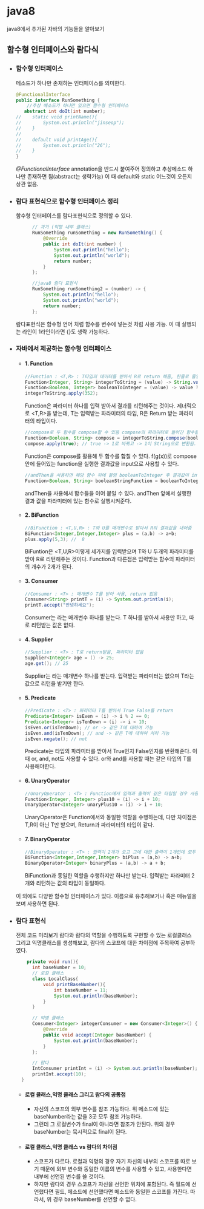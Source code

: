 # java8
java8에서 추가된 자바의 기능들을 알아보기

## 함수형 인터페이스와 람다식
- ### 함수형 인터페이스
  메소드가 하나만 존재하는 인터페이스를 의미한다.
    ```java
    @FunctionalInterface
    public interface RunSomething {
        //추상 메소드가 하나만 있으면 함수형 인터페이스
       abstract int doIt(int number);
    //    static void printName(){
    //        System.out.println("jinseop");
    //    }
    //
    //    default void printAge(){
    //        System.out.println("26");
    //    }
    }
    ```
    *@FunctionalInterface* annotation을 반드시 붙여주어 정의하고 추상메소드 하나만 존재하면 됨(abstract는 생략가능)
    이 때 default와 static 어느것이 오든지 상관 없음.


- ### 람다 표현식으로 함수형 인터페이스 정리   
  함수형 인터페이스를 람다표현식으로 정의할 수 있다.
  ```java
        // 과거 (익명 내부 클래스)
        RunSomething runSomething = new RunSomething() {
            @Override
            public int doIt(int number) {
                System.out.println("hello");
                System.out.println("world");
                return number;
            }
        };

        //java8 람다 표현식
        RunSomething runSomething2 = (number) -> {
            System.out.println("hello");
            System.out.println("world");
            return number;
        };
  ```
  람다표현식은 함수형 언어 처럼 함수를 변수에 넣는것 처럼 사용 가능. 이 때 실행되는 라인이 1라인이라면 {}도 생략 가능하다.


- ### 자바에서 제공하는 함수형 인터페이스
  - #### 1. Function
    ``` java
    //Function : <T,R> : T타입의 데이터를 받아서 R로 return 해줌, 한줄로 줄일 경우 return 생략 가능
    Function<Integer, String> integerToString = (value) -> String.valueOf(value);
    Function<Boolean, Integer> booleanToInteger = (value) -> value ? 1 : 0;
    integerToString.apply(352);
    ```
    Function은 파라미터 하나를 입력 받아서 결과를 리턴해주는 것이다. 제너릭으로 <T,R>을 받는데, T는 입력받는 파라미터의 타입, R은 Return 받는 파라미터의 타입이다.
    
    ```java
    //compose로 두 함수를 compose할 수 있음 compose의 파라미터로 들어간 함수를 실행한 결과값을 해당 함수로 실행하게 됨. f(g(x))
    Function<Boolean, String> compose = integerToString.compose(booleanToInteger);
    compose.apply(true); // true -> 1로 바뀌고 -> 1이 String으로 변환됨.
    ```
    Function은 compose를 활용해 두 함수를 합칠 수 있다. f(g(x))로 compose안에 들어있는 function을 실행한 결과값을 input으로 사용할 수 있다.
    
    ```java
    //andThen을 사용하면 해당 함수 뒤에 붙임 booleanToInteger 후 결과값이 integerToString의 input으로 사용됨.
    Function<Boolean, String> booleanStringFunction = booleanToInteger.andThen(integerToString);
    ```
    andThen을 사용해서 함수들을 이어 붙일 수 있다. andThen 앞에서 실행한 결과 값을 파라미터에 있는 함수로 실행시켜준다.
  
  - #### 2. BiFunction
    ```java
    //BiFunction : <T,U,R> : T와 U를 매개변수로 받아서 R의 결과값을 내어줌
    BiFunction<Integer,Integer,Integer> plus = (a,b) -> a+b;
    plus.apply(5,3); //  8
    ```
    BiFuntion은 <T,U,R>이렇게 세가지를 입력받으며 T와 U 두개의 파라미터를 받아 R로 리턴해주는 것이다. Function과 다른점은 입력받는 함수의 파라미터의 개수가 2개가 된다.
  
  - #### 3. Consumer 
    ```java
    //Consumer : <T> : 매개변수 T를 받아 사용, return 없음
    Consumer<String> printT = (i) -> System.out.println(i);
    printT.accept("안녕하세요");
    ```
    Consumer는 <T>라는 매개변수 하나를 받는다. T 하나를 받아서 사용만 하고, 따로 리턴받는 값은 없다.

  - #### 4. Supplier
    ```java
    //Supplier : <T> : T로 return받음, 파라미터 없음
    Supplier<Integer> age = () -> 25;
    age.get(); // 25
    ```
    Supplier는 <T>라는 매개변수 하나를 받는다. 입력받는 파라미터는 없으며 T라는 값으로 리턴을 받기만 한다.

  - #### 5. Predicate
    ```java
    //Predicate : <T> : 파라미터 T를 받아서 True False를 return
    Predicate<Integer> isEven = (i) -> i % 2 == 0;
    Predicate<Integer> isTenDown = (i) -> i < 10;
    isEven.or(isTenDown); // or -> 같은 T에 대하여 가능
    isEven.and(isTenDown); // and -> 같은 T에 대하여 처리 가능
    isEven.negate(); // not
    ```
    Predicate는 <T> 타입의 파라미터를 받아서 True인지 False인지를 반환해준다. 이때 or, and, not도 사용할 수 있다. or와 and를 사용할 때는 같은 타입의 T를 사용해야한다.

  - #### 6. UnaryOperator
    ```java
    //UnaryOperator : <T> : Function에서 입력과 출력이 같은 타입일 경우 사용
    Function<Integer, Integer> plus10 = (i) -> i + 10;
    UnaryOperator<Integer> unaryPlus10 = (i) -> i + 10;
    ```
    UnaryOperator은 Function에서와 동일한 역할을 수행하는데, 다만 차이점은 T,R이 아닌 T만 받으며, Return과 파라미터의 타입이 같다.
  
  - #### 7. BinaryOperator
    ```java
    //BinaryOperator : <T> : 입력이 2개가 오고 그에 대한 출력이 1개인데 모두 타입이 T로 같음
    BiFunction<Integer,Integer,Integer> biPlus = (a,b) -> a+b;
    BinaryOperator<Integer> binaryPlus = (a,b) -> a + b;
    ```
    BiFunction과 동일한 역할을 수행하지만 <T> 하나만 받는다. 입력받는 파라미터 2개와 리턴하는 값의 타입이 동일하다.
  
  이 외에도 다양한 함수형 인터페이스가 있다. 이름으로 유추해보거나 혹은 매뉴얼을 보며 사용하면 된다.
  
- ### 람다 표현식
  전체 코드 미리보기 람다와 람다의 역할을 수행하도록 구현할 수 있는 로컬클래스 그리고 익명클래스를 생성해보고, 람다의 스코프에 대한 차이점에 주목하여 공부하였다.
  ```java
      private void run(){
        int baseNumber = 10;
        // 로컬 클래스
        class LocalClass{
            void printBaseNumber(){
                int baseNumber = 11;
                System.out.println(baseNumber);
            }
        }

        // 익명 클래스
        Consumer<Integer> integerConsumer = new Consumer<Integer>() {
            @Override
            public void accept(Integer baseNumber) {
                System.out.println(baseNumber);
            }
        };

        // 람다
        IntConsumer printInt = (i) -> System.out.println(baseNumber);
        printInt.accept(10);
    }
  ```
  - #### 로컬 클래스,익명 클래스 그리고 람다의 공통점
    - 자신의 스코프의 외부 변수를 참조 가능하다. 위 메소드에 있는 baseNumber라는 값을 3곳 모두 참조 가능하다.
    - 그런데 그 로컬변수가 final이 아니라면 참조가 안된다. 위의 경우 baseNumber는 묵시적으로 final이 된다.
  
  - #### 로컬 클래스,익명 클래스 vs 람다의 차이점
    - 스코프가 다르다. 로컬과 익명의 경우 자기 자신의 내부의 스코프를 따로 보기 때문에 외부 변수와 동일한 이름의 변수를 사용할 수 있고, 사용한다면 내부에 선언된 변수를 쓸 것이다.
    - 하지만 람다의 경우 스코프가 자신을 선언한 위치에 포함된다. 즉 필드에 선언했다면 필드, 메소드에 선언했다면 메소드와 동일한 스코프를 가진다. 따라서, 위 경우 baseNumber를 선언할 수 없다.
  
